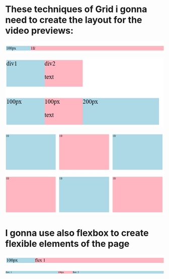# These techniques of Grid i gonna need to create the layout for the video previews:

![](https://github.com/JakubTabor/Youtube_prerequisite_techniques/blob/main/Images/Grid_images/1fr_size.png)

![](https://github.com/JakubTabor/Youtube_prerequisite_techniques/blob/main/Images/Grid_images/div_size.png)

![](https://github.com/JakubTabor/Youtube_prerequisite_techniques/blob/main/Images/Grid_images/grid_layout.png)

# I gonna use also flexbox to create flexible elements of the page

![](https://github.com/JakubTabor/Youtube_prerequisite_techniques/blob/main/Images/Flexbox_images/flex1_size.png)

![](https://github.com/JakubTabor/Youtube_prerequisite_techniques/blob/main/Images/Flexbox_images/flex1_flex2_size.png)

